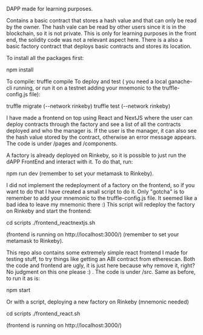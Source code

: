 DAPP made for learning purposes.

Contains a basic contract that stores a hash value and that can only be read by the owner. The hash vale can be read by other users since it is in the blockchain, so it is not private. This is only for learning purposes in the front end, the solidity code was not a relevant aspect here. There is a also a basic factory contract that deploys basic contracts and stores its location.


To install all the packages first:

npm install

To compile:
truffle compile
To deploy and test ( you need a local ganache-cli running, or run it on a testnet adding your mnemonic to the truffle-config.js file):

truffle migrate (--network rinkeby)
truffle test  (--network rinkeby)

I have made a frontend on top using React and NextJS where the user can deploy contracts through the factory and see a list of all the contracts deployed and who the manager is. If the user is the manager, it can also see the hash value stored by the contract, otherwise an error message appears. The code is under /pages and /components.

A factory is already deployed on Rinkeby, so it is possible to just run the dAPP FrontEnd and interact with it. To do that, run:

npm run dev
(remember to set your metamask to Rinkeby).

I did not implement the redeployment of a factory on the frontend, so if you want to do that I have created a small script to do it. Only "gotcha" is to remember to add your mnemonic to the truffle-config.js file. It seemed like a bad idea to leave my mnemonic there :)
This script will redeploy the factory on Rinkeby and start the frontend:

cd scripts
./frontend_reactnextjs.sh

(frontend is running on http://localhost:3000/)
(remember to set your metamask to Rinkeby).

This repo also contains some extremely simple react frontend I made for testing stuff, to try things like getting an ABI contract from etherescan. Both the code and frontend are ugly, it is just here because why remove it, right? No judgment on this one please :) . The code is under /src.
Same as before, to run it as is:

npm start

Or with a script, deploying a new factory on Rinkeby (mnemonic needed)

cd scripts
./frontend_react.sh

(frontend is running on http://localhost:3000/)
